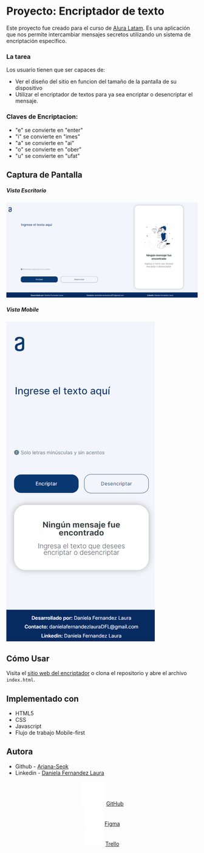 # Proyecto: Encriptador de texto

Este proyecto fue creado para el curso de [Alura Latam](https://www.aluracursos.com/). 
Es una aplicación que nos permite intercambiar mensajes secretos utilizando un sistema de encriptación específico.

### La tarea
Los usuario tienen que ser capaces de:
- Ver el diseño del sitio en funcion del tamaño de la pantalla de su dispositivo
- Utilizar el encriptador de textos para ya sea encriptar o desencriptar el mensaje.
  

### Claves de Encriptacion:

- "e" se convierte en "enter"
- "i" se convierte en "imes"
- "a" se convierte en "ai"
- "o" se convierte en "ober"
- "u" se convierte en "ufat"

## Captura de Pantalla

##### Vista Escritorio
![Captura_de_pagina_inicio](/assets/img/Captura_vista_escritorio.png)

##### Vista Mobile
![Captura_de_pagina_inicio](/assets/img/Captura_vista_celular.png)



## Cómo Usar

Visita el [sitio web del encriptador](https://ariana-seok.github.io/Encriptador_De_Textos/) o clona el repositorio y abre el archivo `index.html`.


## Implementado con
* HTML5
* CSS
* Javascript
* Flujo de trabajo Mobile-first

## Autora
* Github - [Ariana-Seok](https://github.com/Ariana-Seok)
* Linkedin - [Daniela Fernandez Laura](https://www.linkedin.com/in/danielafernandezlaura/)

<div align="center">
  <img src="/assets/img/github-blanco.png"> <a href="https://github.com/Ariana-Seok/Encriptador_De_Textos">GitHub</a><br>
  <img src="/assets/img/figma.png"> <a href="https://www.figma.com/file/trP3p5nEh7XUyB3n2bomjP/Alura-Challenge---Desaf%C3%ADo-1---L%C3%B3gica?type=design&mode=design&t=76UFodr5W9JzkZGH-0">Figma</a><br>
  <img src="/assets/img/trello.png"> <a href="https://trello.com/b/jYxnGins/encriptador-de-texto-alura-challenges-one">Trello</a>
</div>
